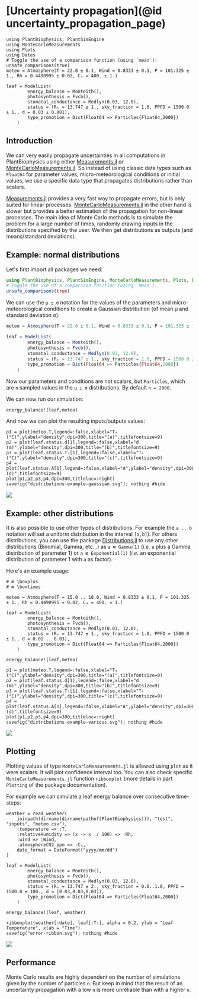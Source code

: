 # [Uncertainty propagation](@id uncertainty_propagation_page)

```@setup usepkg
using PlantBiophysics, PlantSimEngine
using MonteCarloMeasurements
using Plots
using Dates
# Toggle the use of a comparison function (using `mean`):
unsafe_comparisons(true)
meteo = Atmosphere(T = 22.0 ± 0.1, Wind = 0.8333 ± 0.1, P = 101.325 ± 1., Rh = 0.4490995 ± 0.02, Cₐ = 400. ± 1.)

leaf = ModelList(
        energy_balance = Monteith(),
        photosynthesis = Fvcb(),
        stomatal_conductance = Medlyn(0.03, 12.0),
        status = (Rₛ = 13.747 ± 1., sky_fraction = 1.0, PPFD = 1500.0 ± 1., d = 0.03 ± 0.001),
        type_promotion = Dict(Float64 => Particles{Float64,2000})
    )
```

## Introduction

We can very easily propagate uncertainties in all computations in PlantBiophysics using either [Measurements.jl](https://github.com/JuliaPhysics/Measurements.jl) or [MonteCarloMeasurements.jl](https://github.com/baggepinnen/MonteCarloMeasurements.jl). So instead of using classic data types such as `Float64` for parameter values, micro-meteorological conditions or initial values, we use a specific data type that propagates distributions rather than scalars.

[Measurements.jl](https://github.com/JuliaPhysics/Measurements.jl) provides a very fast way to propagate errors, but is only suited for linear processes. [MonteCarloMeasurements.jl](https://github.com/baggepinnen/MonteCarloMeasurements.jl) in the other hand is slower but provides a better estimation of the propagation for non-linear processes. The main idea of Monte Carlo methods is to simulate the problem for a large number of times, randomly drawing inputs in the distributions specified by the user. We then get distributions as outputs (and means/standard deviations).

## Example: normal distributions

Let's first import all packages we need:

```julia
using PlantBiophysics, PlantSimEngine, MonteCarloMeasurements, Plots, Dates
# Toggle the use of a comparison function (using `mean`):
unsafe_comparisons(true)
```

We can use the `μ ± σ` notation for the values of the parameters and micro-meteorological conditions to create a Gaussian distribution (of mean μ and standard deviation σ):

```julia
meteo = Atmosphere(T = 22.0 ± 0.1, Wind = 0.8333 ± 0.1, P = 101.325 ± 1., Rh = 0.4490995 ± 0.02, Cₐ = 400. ± 1.)

leaf = ModelList(
        energy_balance = Monteith(),
        photosynthesis = Fvcb(),
        stomatal_conductance = Medlyn(0.03, 12.0),
        status = (Rₛ = 13.747 ± 1., sky_fraction = 1.0, PPFD = 1500.0 ± 1., d = 0.03 ± 0.001),
        type_promotion = Dict(Float64 => Particles{Float64,2000})
    )
```

Now our parameters and conditions are not scalars, but `Particles`, which are `n` sampled values in the `μ ± σ` distributions. By default `n = 2000`.

We can now run our simulation:

```@example usepkg
energy_balance!(leaf,meteo)
```

And now we can plot the resulting inputs/outputs values:

```@example usepkg
p1 = plot(meteo.T,legend=:false,xlabel="Tₐ (°C)",ylabel="density",dpi=300,title="(a)",titlefontsize=9)
p2 = plot(leaf.status.d[1],legend=:false,xlabel="d (m)",ylabel="density",dpi=300,title="(b)",titlefontsize=9)
p3 = plot(leaf.status.Tₗ[1],legend=:false,xlabel="Tₗ (°C)",ylabel="density",dpi=300,title="(c)",titlefontsize=9)
p4 = plot(leaf.status.A[1],legend=:false,xlabel="A",ylabel="density",dpi=300,title="(d)",titlefontsize=9)
plot(p1,p2,p3,p4,dpi=300,titleloc=:right)
savefig("distributions-example-gaussian.svg"); nothing #hide
```

![](distributions-example-gaussian.svg)

## Example: other distributions

It is also possible to use other types of distributions. For example the `a .. b` notation will set a uniform distribution in the interval `[a,b]`). For others distributions, you can use the package [Distributions.jl](https://github.com/JuliaStats/Distributions.jl) to use any other distributions (Binomial, Gamma, etc...) as `a ⊠ Gamma(1)` (*i.e.* `a` plus a Gamma distribution of parameter 1) or `a ⊠ Exponential(1)` (*i.e.* an exponential distribution of parameter 1 with `a` as factor).

Here's an example usage:

```@example usepkg
# ⊞ \boxplus
# ⊠ \boxtimes

meteo = Atmosphere(T = 15.0 .. 18.0, Wind = 0.8333 ± 0.1, P = 101.325 ± 1., Rh = 0.4490995 ± 0.02, Cₐ = 400. ± 1.)

leaf = ModelList(
        energy_balance = Monteith(),
        photosynthesis = Fvcb(),
        stomatal_conductance = Medlyn(0.03, 12.0),
        status = (Rₛ = 13.747 ± 1., sky_fraction = 1.0, PPFD = 1500.0 ± 1., d = 0.01 .. 0.03),
        type_promotion = Dict(Float64 => Particles{Float64,2000})
    )

energy_balance!(leaf,meteo)

p1 = plot(meteo.T,legend=:false,xlabel="Tₐ (°C)",ylabel="density",dpi=300,title="(a)",titlefontsize=9)
p2 = plot(leaf.status.d[1],legend=:false,xlabel="d (m)",ylabel="density",dpi=300,title="(b)",titlefontsize=9)
p3 = plot(leaf.status.Tₗ[1],legend=:false,xlabel="Tₗ (°C)",ylabel="density",dpi=300,title="(c)",titlefontsize=9)
p4 = plot(leaf.status.A[1],legend=:false,xlabel="A",ylabel="density",dpi=300,title="(d)",titlefontsize=9)
plot(p1,p2,p3,p4,dpi=300,titleloc=:right)
savefig("distributions-example-various.svg"); nothing #hide
```

![](distributions-example-various.svg)

## Plotting

Plotting values of type `MonteCarloMeasurements.jl` is allowed using `plot` as it were scalars. It will plot confidence interval too. You can also check specific `MonteCarloMeasurements.jl` function `ribbonplot` (more details in part `Plotting` of the package documentation).

For example we can simulate a leaf energy balance over consecutive time-steps:

```@example usepkg
weather = read_weather(
    joinpath(dirname(dirname(pathof(PlantBiophysics))), "test", "inputs", "meteo.csv"),
    :temperature => :T,
    :relativeHumidity => (x -> x ./ 100) => :Rh,
    :wind => :Wind,
    :atmosphereCO2_ppm => :Cₐ,
    date_format = DateFormat("yyyy/mm/dd")
)

leaf = ModelList(
        energy_balance = Monteith(),
        photosynthesis = Fvcb(),
        stomatal_conductance = Medlyn(0.03, 12.0),
        status = (Rₛ = 13.747 ± 2., sky_fraction = 0.6..1.0, PPFD = 1500.0 ± 100., d = [0.03,0.03,0.03]),
        type_promotion = Dict(Float64 => Particles{Float64,2000})
    )

energy_balance!(leaf, weather)

ribbonplot(weather[:date], leaf[:Tₗ], alpha = 0.2, ylab = "Leaf Temperature", xlab = "Time")
savefig("error-ribbon.svg"); nothing #hide
```

![](error-ribbon.svg)

## Performance

Monte Carlo results are highly dependent on the number of simulations given by the number of particles `n`. But keep in mind that the result of an uncertainty propagation with a low `n` is more unreliable than with a higher `n`.
